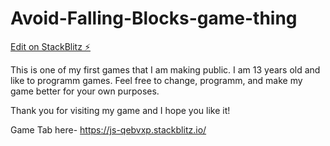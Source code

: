 # Avoid-Falling-Blocks-game-thing

[Edit on StackBlitz ⚡️](https://stackblitz.com/edit/js-qebvxp)
 
This is one of my first games that I am making public. I am 13 years old and like to programm games.
Feel free to change, programm, and make my game better for your own purposes.

Thank you for visiting my game and I hope you like it!

Game Tab here- https://js-qebvxp.stackblitz.io/
